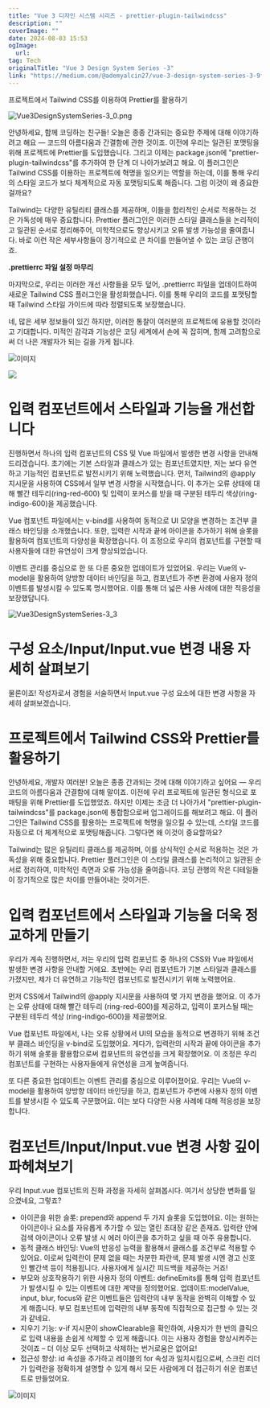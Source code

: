 ```yaml
---
title: "Vue 3 디자인 시스템 시리즈 - prettier-plugin-tailwindcss"
description: ""
coverImage: ""
date: 2024-08-03 15:53
ogImage: 
  url: 
tag: Tech
originalTitle: "Vue 3 Design System Series -3"
link: "https://medium.com/@ademyalcin27/vue-3-design-system-series-3-9f8feba80401"
---
```




프로젝트에서 Tailwind CSS를 이용하여 Prettier를 활용하기

![Vue3DesignSystemSeries-3_0.png](/assets/img/Vue3DesignSystemSeries-3_0.png)

안녕하세요, 함께 코딩하는 친구들! 오늘은 종종 간과되는 중요한 주제에 대해 이야기하려고 해요 — 코드의 아름다움과 간결함에 관한 것이죠. 이전에 우리는 일관된 포맷팅을 위해 프로젝트에 Prettier를 도입했습니다. 그리고 이제는 package.json에 "prettier-plugin-tailwindcss"를 추가하여 한 단계 더 나아가보려고 해요. 이 플러그인은 Tailwind CSS를 이용하는 프로젝트에 혁명을 일으키는 역할을 하는데, 이를 통해 우리의 스타일 코드가 보다 체계적으로 자동 포맷팅되도록 해줍니다. 그럼 이것이 왜 중요한 걸까요?

Tailwind는 다양한 유틸리티 클래스를 제공하며, 이들을 합리적인 순서로 적용하는 것은 가독성에 매우 중요합니다. Prettier 플러그인은 이러한 스타일 클래스들을 논리적이고 일관된 순서로 정리해주어, 미학적으로도 향상시키고 오류 발생 가능성을 줄여줍니다. 바로 이런 작은 세부사항들이 장기적으로 큰 차이를 만들어낼 수 있는 코딩 관행이죠.

<div class="content-ad"></div>

**.prettierrc 파일 설정 마무리**

마지막으로, 우리는 이러한 개선 사항들을 모두 덮어, .prettierrc 파일을 업데이트하여 새로운 Tailwind CSS 플러그인을 활성화했습니다. 이를 통해 우리의 코드를 포맷팅할 때 Tailwind 스타일 가이드에 따라 정렬되도록 보장했습니다.

네, 많은 세부 정보들이 있긴 하지만, 이러한 통찰이 여러분의 프로젝트에 유용할 것이라고 기대합니다. 미적인 감각과 기능성은 코딩 세계에서 손에 꼭 잡히며, 함께 고려함으로써 더 나은 개발자가 되는 길을 가게 됩니다.

![이미지](/assets/img/Vue3DesignSystemSeries-3_1.png)

<div class="content-ad"></div>

<img src="/assets/img/Vue3DesignSystemSeries-3_2.png" />

# 입력 컴포넌트에서 스타일과 기능을 개선합니다

진행하면서 하나의 입력 컴포넌트의 CSS 및 Vue 파일에서 발생한 변경 사항을 안내해드리겠습니다. 초기에는 기본 스타일과 클래스가 있는 컴포넌트였지만, 저는 보다 유연하고 기능적인 컴포넌트로 발전시키기 위해 노력했습니다. 먼저, Tailwind의 @apply 지시문을 사용하여 CSS에서 일부 변경 사항을 시작했습니다. 이 추가는 오류 상태에 대해 빨간 테두리(ring-red-600) 및 입력이 포커스를 받을 때 구분된 테두리 색상(ring-indigo-600)을 제공했습니다.

Vue 컴포넌트 파일에서는 v-bind를 사용하여 동적으로 UI 모양을 변경하는 조건부 클래스 바인딩을 소개했습니다. 또한, 입력란 시작과 끝에 아이콘을 추가하기 위해 슬롯을 활용하여 컴포넌트의 다양성을 확장했습니다. 이 조정으로 우리의 컴포넌트를 구현할 때 사용자들에 대한 유연성이 크게 향상되었습니다.

<div class="content-ad"></div>

이벤트 관리를 중심으로 한 또 다른 중요한 업데이트가 있었어요. 우리는 Vue의 v-model을 활용하여 양방향 데이터 바인딩을 하고, 컴포넌트가 주변 환경에 사용자 정의 이벤트를 발생시킬 수 있도록 명시했어요. 이를 통해 더 넓은 사용 사례에 대한 적응성을 보장했답니다.

![Vue3DesignSystemSeries-3_3](/assets/img/Vue3DesignSystemSeries-3_3.png)

# 구성 요소/Input/Input.vue 변경 내용 자세히 살펴보기

물론이죠! 작성자로서 경험을 서술하면서 Input.vue 구성 요소에 대한 변경 사항을 자세히 살펴보겠습니다.

<div class="content-ad"></div>

# 프로젝트에서 Tailwind CSS와 Prettier를 활용하기

안녕하세요, 개발자 여러분! 오늘은 종종 간과되는 것에 대해 이야기하고 싶어요 — 우리 코드의 아름다움과 간결함에 대해 말이죠. 이전에 우리 프로젝트에 일관된 형식으로 포매팅을 위해 Prettier를 도입했었죠. 하지만 이제는 조금 더 나아가서 "prettier-plugin-tailwindcss"를 package.json에 통합함으로써 업그레이드를 해보려고 해요. 이 플러그인은 Tailwind CSS를 활용하는 프로젝트에 혁명을 일으킬 수 있는데, 스타일 코드를 자동으로 더 체계적으로 포맷팅해줍니다. 그렇다면 왜 이것이 중요할까요?

Tailwind는 많은 유틸리티 클래스를 제공하며, 이를 상식적인 순서로 적용하는 것은 가독성을 위해 중요합니다. Prettier 플러그인은 이 스타일 클래스를 논리적이고 일관된 순서로 정리하여, 미학적인 측면과 오류 가능성을 줄여줍니다. 코딩 관행의 작은 디테일들이 장기적으로 많은 차이를 만들어내는 것이거든.

# 입력 컴포넌트에서 스타일과 기능을 더욱 정교하게 만들기

<div class="content-ad"></div>

우리가 계속 진행하면서, 저는 우리의 입력 컴포넌트 중 하나의 CSS와 Vue 파일에서 발생한 변경 사항을 안내할 거에요. 초반에는 우리 컴포넌트가 기본 스타일과 클래스를 가졌지만, 제가 더 유연하고 기능적인 컴포넌트로 발전시키기 위해 노력했어요.

먼저 CSS에서 Tailwind의 @apply 지시문을 사용하여 몇 가지 변경을 했어요. 이 추가는 오류 상태에 대해 빨간 테두리 (ring-red-600)를 제공하고, 입력이 포커스될 때는 구분된 테두리 색상 (ring-indigo-600)을 제공했어요.

Vue 컴포넌트 파일에서, 나는 오류 상황에서 UI의 모습을 동적으로 변경하기 위해 조건부 클래스 바인딩을 v-bind로 도입했어요. 게다가, 입력란의 시작과 끝에 아이콘을 추가하기 위해 슬롯을 활용함으로써 컴포넌트의 유연성을 크게 확장했어요. 이 조정은 우리 컴포넌트를 구현하는 사용자들에게 유연성을 크게 높여줍니다.

또 다른 중요한 업데이트는 이벤트 관리를 중심으로 이루어졌어요. 우리는 Vue의 v-model을 활용하여 양방향 데이터 바인딩을 하고, 컴포넌트가 주변에 사용자 정의 이벤트를 발생시킬 수 있도록 구분했어요. 이는 보다 다양한 사용 사례에 대해 적응성을 보장합니다.

# 컴포넌트/Input/Input.vue 변경 사항 깊이 파헤쳐보기

<div class="content-ad"></div>

우리 Input.vue 컴포넌트의 진화 과정을 자세히 살펴봅시다. 여기서 상당한 변화를 일으켰네요, 그렇죠?

- 아이콘을 위한 슬롯: prepend와 append 두 가지 슬롯을 도입했어요. 이는 원하는 아이콘이나 요소를 자유롭게 추가할 수 있는 열린 초대장 같은 존재죠. 입력란 안에 검색 아이콘이나 오류 발생 시 에러 아이콘을 추가하고 싶을 때 아주 유용합니다.
- 동적 클래스 바인딩: Vue의 반응성 능력을 활용해서 클래스를 조건부로 적용할 수 있어요. 이로써 입력란이 문제 없을 때는 차분한 파란색, 문제 발생 시엔 경고 신호인 빨간색 등이 적용됩니다. 사용자에게 실시간 피드백을 제공하는 거죠!
- 부모와 상호작용하기 위한 사용자 정의 이벤트: defineEmits를 통해 입력 컴포넌트가 발생시킬 수 있는 이벤트에 대한 계약을 정의했어요. 업데이트:modelValue, input, blur, focus와 같은 이벤트들은 입력란의 내부 동작을 완벽히 이해할 수 있게 해줍니다. 부모 컴포넌트에 입력란의 내부 동작에 직접적으로 접근할 수 있는 것과 같네요.
- 지우기 기능: v-if 지시문이 showClearable을 확인하여, 사용자가 한 번의 클릭으로 입력 내용을 손쉽게 삭제할 수 있게 해줍니다. 이는 사용자 경험을 향상시켜주는 것이죠 – 더 이상 모두 선택하고 삭제하는 번거로움은 없어요!
- 접근성 향상: id 속성을 추가하고 레이블의 for 속성과 일치시킴으로써, 스크린 리더가 입력란을 정확하게 설명할 수 있게 해서 모든 사람에게 더 접근하기 쉬운 컴포넌트로 만들었어요.

![이미지](/assets/img/Vue3DesignSystemSeries-3_4.png)

